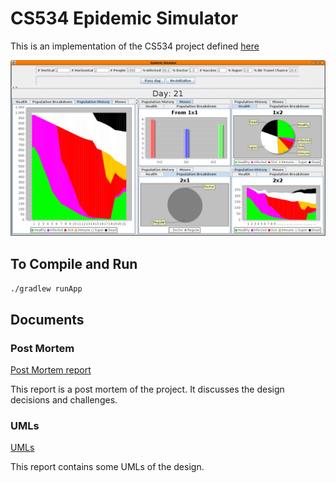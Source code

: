 # CS534 Epidemic Simulator

This is an implementation of the CS534 project defined
[here](https://aktemur.github.io/cs534/project_epidemic.html)

![](doc/ui.png)

## To Compile and Run

`./gradlew runApp`

## Documents

### Post Mortem

[Post Mortem report](./POSTMORTEM.md)

This report is a post mortem of the project. It discusses the design decisions
and challenges.

### UMLs

[UMLs](./UMLS.md)

This report contains some UMLs of the design.
